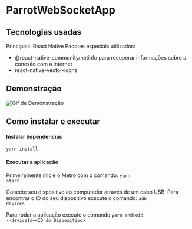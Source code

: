 # ParrotWebSocketApp

## Tecnologias usadas

Principais: React Native
Pacotes especiais utilizados:
<ul>
  <li>@react-native-community/netinfo para recuperar informações sobre a conexão com a internet</li>
  <li>react-native-vector-icons</li>
</ul>

## Demonstração

![Gif de Demonstração](https://media.giphy.com/media/4eUREecducTLpJWns7/giphy.gif)

## Como instalar e executar

#### Instalar dependencias

<code>yarn install</code>

#### Executar a aplicação
Primeiramente inicie o Metro com o comando:
<code>yarn start</code>

Conecte seu dispositivo ao computador através de um cabo USB.
Para encontrar o ID do seu dispositivo execute o comando:
<code>adb devices</code>

Para rodar a aplicação execute o comando
<code>yarn android --deviceId=\<ID_do_Dispositivo> </code>

